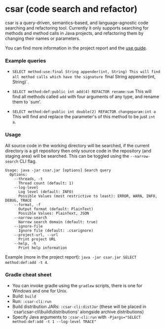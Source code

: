 csar (code search and refactor)
========

csar is a query-driven, semantics-based, and language-agnostic code searching and refactoring tool.
Currently it only supports searching for methods and method calls in Java projects, and refactoring them by
changing their names or parameters.

You can find more information in the project report and the [use guide](USEGUIDE.md).

### Example queries
* `SELECT method:use:final String appender(int, String)
   This will find all method calls which have the signature `final String appender(int, String)`.

* `SELECT method:def:public int add(4) REFACTOR rename:sum`
   This will find all methods called `add` with four arguments of any type, and rename them to `sum'.

* `SELECT method:def:public int double(2) REFACTOR changeparam:int a`
   This will find and replace the parameter's of this method to be just `int a`.

### Usage
All source code in the working directory will be searched, if the current directory is a git repository then only source code in the repository (and staging area) will be searched.
This can be toggled using the `--narrow-search` CLI flag.

```
Usage: java -jar csar.jar [options] Search query
  Options:
    --threads, -t
      Thread count (default: 1)
    --log-level
      Log level (default: INFO)
      Possible Values (most restrictive to least): ERROR, WARN, INFO, DEBUG, TRACE
    --format, -f
      Output format (default: PlainText)
      Possible Values: PlainText, JSON
    --narrow-search
      Narrow search domain (default: true)
    --ignore-file
      Ignore file (default: .csarignore)
    --project-url, --url
      Print project URL
    --help, -h
      Print help information
```

Example (more in the project report): `java -jar csar.jar SELECT method:def:add -t 4`.

### Gradle cheat sheet
* You can invoke gradle using the `gradlew` scripts, there is one for Windows and one for Unix.
* Build: `build`
* Run: `:csar-cli:run`
* Build distribution JARs: `:csar-cli:distJar` (these will be placed in `csar\csar-cli\build\distributions' alongside archive distributions)
* Specify Java arguments to `:csar-cli:run` with `-Pjargs="SELECT method:def:add -t 1 --log-level TRACE"`
